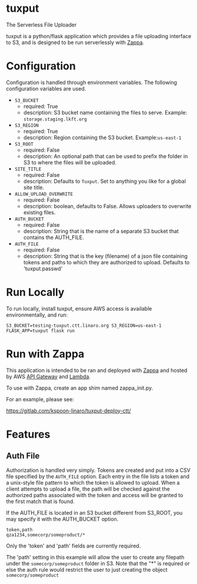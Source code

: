 # tuxput

The Serverless File Uploader

tuxput is a python/flask application which provides a file uploading interface
to S3, and is designed to be run serverlessly with
[Zappa](https://github.com/Miserlou/Zappa).

# Configuration

Configuration is handled through environment variables. The following
configuration variables are used.

- `S3_BUCKET`
  - required: True
  - description: S3 bucket name containing the files to serve. Example:
    `storage.staging.lkft.org`
- `S3_REGION`
  - required: True
  - description: Region containing the S3 bucket. Example:`us-east-1`
- `S3_ROOT`
  - required: False
  - description: An optional path that can be used to prefix the folder
    in S3 to where the files will be uploaded.
- `SITE_TITLE`
  - required: False
  - description: Defaults to `Tuxput`. Set to anything you like for a global
    site title.
- `ALLOW_UPLOAD_OVERWRITE`
  - required: False
  - description: boolean, defaults to False.  Allows uploaders to overwrite
    existing files.
- `AUTH_BUCKET`
  - required: False
  - description: String that is the name of a separate S3 bucket that contains
    the AUTH_FILE.
- `AUTH_FILE`
  - required: False
  - description: String that is the key (filename) of a json file containing
    tokens and paths to which they are authorized to upload.  Defaults to
    'tuxput.passwd'

# Run Locally

To run locally, install tuxput, ensure AWS access is available environmentally,
and run:

```shell
S3_BUCKET=testing-tuxput.ctt.linaro.org S3_REGION=us-east-1 FLASK_APP=tuxput flask run
```

# Run with Zappa

This application is intended to be ran and deployed with
[Zappa](https://github.com/Miserlou/Zappa) and hosted by AWS [API
Gateway](https://aws.amazon.com/api-gateway/) and
[Lambda](https://aws.amazon.com/lambda/).

To use with Zappa, create an app shim named zappa_init.py.

For an example, please see:

https://gitlab.com/kspoon-linaro/tuxput-deploy-ctt/


# Features

## Auth File

Authorization is handled very simply.  Tokens are created and put into a CSV
file specified by the `AUTH_FILE` option.  Each entry in the file lists a
token and a unix-style file pattern to which the token is allowed to upload.
When a client attempts to upload a file, the path will be checked against
the authorized paths associated with the token and access will be granted to
the first match that is found.

If the AUTH_FILE is located in an S3 bucket different from S3_ROOT, you
may specify it with the AUTH_BUCKET option.

```
token,path
qza1234,somecorp/someproduct/*
```

Only the 'token' and 'path' fields are currently required.

The 'path' setting in this example will allow the user to create any filepath
under the `somecorp/someproduct` folder in S3.  Note that the "\*" is required
or else the auth rule would restrict the user to just creating the object `somecorp/someproduct`

